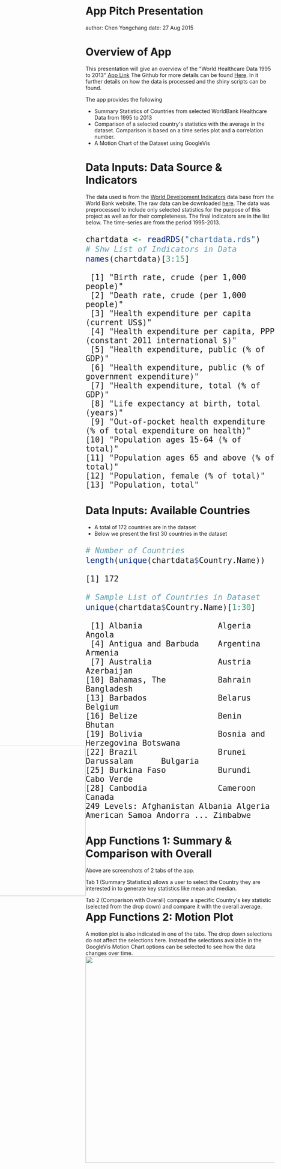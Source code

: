 App Pitch Presentation
========================================================
author: Chen Yongchang
date: 27 Aug 2015



Overview of App
========================================================
This presentation will give an overview of the "World Healthcare Data 1995 to 2013" [App Link](https://samyongchang.shinyapps.io/DataProductsProject)
The Github for more details can be found [Here](https://github.com/samyongchang/dataproductscourse.git). In it further details on how the data is processed and the shiny scripts can be found.

The app provides the following 
- Summary Statistics of Countries from selected WorldBank Healthcare Data from 1995 to 2013
- Comparison of a selected country's statistics with the average in the dataset. Comparison is based on a time series plot and a correlation number.
- A Motion Chart of the Dataset using GoogleVis

Data Inputs: Data Source & Indicators
========================================================
The data used is from the [World Development Indicators](http://data.worldbank.org/topic/health) data base from the World Bank website. The raw data can be downloaded [here]("http://api.worldbank.org/v2/en/topic/8?downloadformat=csv"). The data was preprocessed to include only selected statistics for the purpose of this project as well as for their completeness. The final indicators are in the list below. The time-series are from the period 1995-2013.

<font size="5.5">  

```r
chartdata <- readRDS("chartdata.rds")
# Shw List of Indicators in Data
names(chartdata)[3:15]
```

```
 [1] "Birth rate, crude (per 1,000 people)"                               
 [2] "Death rate, crude (per 1,000 people)"                               
 [3] "Health expenditure per capita (current US$)"                        
 [4] "Health expenditure per capita, PPP (constant 2011 international $)" 
 [5] "Health expenditure, public (% of GDP)"                              
 [6] "Health expenditure, public (% of government expenditure)"           
 [7] "Health expenditure, total (% of GDP)"                               
 [8] "Life expectancy at birth, total (years)"                            
 [9] "Out-of-pocket health expenditure (% of total expenditure on health)"
[10] "Population ages 15-64 (% of total)"                                 
[11] "Population ages 65 and above (% of total)"                          
[12] "Population, female (% of total)"                                    
[13] "Population, total"                                                  
```
</font>

Data Inputs: Available Countries
========================================================
- A total of 172 countries are in the dataset
- Below we present the first 30 countries in the dataset
<font size="5"> 

```r
# Number of Countries
length(unique(chartdata$Country.Name))
```

```
[1] 172
```

```r
# Sample List of Countries in Dataset
unique(chartdata$Country.Name)[1:30]
```

```
 [1] Albania                Algeria                Angola                
 [4] Antigua and Barbuda    Argentina              Armenia               
 [7] Australia              Austria                Azerbaijan            
[10] Bahamas, The           Bahrain                Bangladesh            
[13] Barbados               Belarus                Belgium               
[16] Belize                 Benin                  Bhutan                
[19] Bolivia                Bosnia and Herzegovina Botswana              
[22] Brazil                 Brunei Darussalam      Bulgaria              
[25] Burkina Faso           Burundi                Cabo Verde            
[28] Cambodia               Cameroon               Canada                
249 Levels: Afghanistan Albania Algeria American Samoa Andorra ... Zimbabwe
```
</font>

App Functions 1: Summary & Comparison with Overall
========================================================
Above are screenshots of 2 tabs of the app.

Tab 1 (Summary Statistics) allows a user to select the Country they are interested in to generate key statistics like mean and median.

Tab 2 (Comparison with Overall) compare a specific Country's key statistic (selected from the drop down) and compare it with the overall average.

<div class="midcenter" style="margin-left:-400px; margin-top:-450px;"><img src="screenshot1.png" height="400" width="400"></img></div>




App Functions 2: Motion Plot
========================================================
A motion plot is also indicated in one of the tabs.
The drop down selections do not affect the selections here. 
Instead the selections available in the GoogleVis Motion Chart options can be selected to see how the data changes over time. 
<img src="screenshot2.png" height="550" width="800"></img></div>
